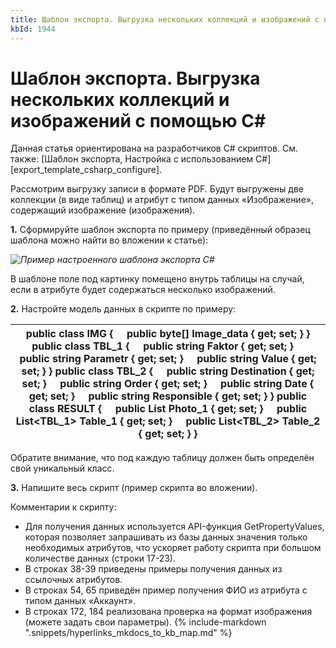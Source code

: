 ```yaml
---
title: Шаблон экспорта. Выгрузка нескольких коллекций и изображений с помощью C#
kbId: 1944
---
```


# Шаблон экспорта. Выгрузка нескольких коллекций и изображений с помощью C#

Данная статья ориентирована на разработчиков С# скриптов. См. также: [Шаблон экспорта, Настройка с использованием C#][export_template_csharp_configure].

Рассмотрим выгрузку записи в формате PDF. Будут выгружены две коллекции (в виде таблиц) и атрибут с типом данных «Изображение», содержащий изображение (изображения).

**1.** Сформируйте шаблон экспорта по примеру (приведённый образец шаблона можно найти во вложении к статье):

_![Пример настроенного шаблона экспорта C#](https://kb.comindware.ru/assets/ctemplate.PNG)_

В шаблоне поле под картинку помещено внутрь таблицы на случай, если в атрибуте будет содержаться несколько изображений.

**2.** Настройте модель данных в скрипте по примеру:

| public class IMG {     public byte[] Image\_data { get; set; } } public class TBL\_1 {     public string Faktor { get; set; }     public string Parametr { get; set; }     public string Value { get; set; } } public class TBL\_2 {     public string Destination { get; set; }     public string Order { get; set; }     public string Date { get; set; }     public string Responsible { get; set; } } public class RESULT {     public List<IMG> Photo\_1 { get; set; }     public List<TBL\_1> Table\_1 { get; set; }     public List<TBL\_2> Table\_2 { get; set; } } |
| --- |

Обратите внимание, что под каждую таблицу должен быть определён свой уникальный класс. 

**3.** Напишите весь скрипт (пример скрипта во вложении).

Комментарии к скрипту:

- Для получения данных используется API-функция GetPropertyValues, которая позволяет запрашивать из базы данных значения только необходимых атрибутов, что ускоряет работу скрипта при большом количестве данных (строки 17-23).
- В строках 38-39 приведены примеры получения данных из ссылочных атрибутов.
- В строках 54, 65 приведён пример получения ФИО из атрибута с типом данных «Аккаунт».
- В строках 172, 184 реализована проверка на формат изображения (можете задать свои параметры).
{% include-markdown ".snippets/hyperlinks_mkdocs_to_kb_map.md" %}
